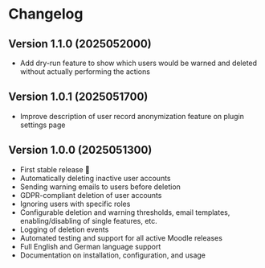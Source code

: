 # Changelog

## Version 1.1.0 (2025052000)

- Add dry-run feature to show which users would be warned and deleted without actually performing the actions


## Version 1.0.1 (2025051700)

- Improve description of user record anonymization feature on plugin settings page


## Version 1.0.0 (2025051300)

- First stable release 🚀
- Automatically deleting inactive user accounts
- Sending warning emails to users before deletion
- GDPR-compliant deletion of user accounts
- Ignoring users with specific roles
- Configurable deletion and warning thresholds, email templates, enabling/disabling of single features, etc.
- Logging of deletion events
- Automated testing and support for all active Moodle releases
- Full English and German language support
- Documentation on installation, configuration, and usage
